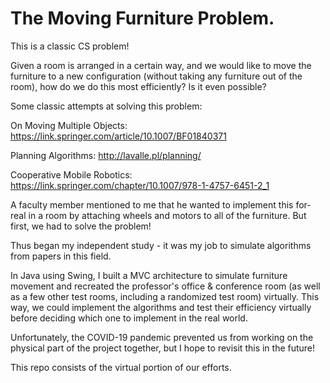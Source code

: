 # The Moving Furniture Problem.

This is a classic CS problem! 

Given a room is arranged in a certain way, and we would like to move the furniture to a new configuration (without taking any furniture out of the room), how do we do this most efficiently? Is it even possible?

Some classic attempts at solving this problem:

On Moving Multiple Objects: https://link.springer.com/article/10.1007/BF01840371   

Planning Algorithms: http://lavalle.pl/planning/    

Cooperative Mobile Robotics: https://link.springer.com/chapter/10.1007/978-1-4757-6451-2_1   


A faculty member mentioned to me that he wanted to implement this for-real in a room by attaching wheels and motors to all of the furniture. But first, we had to solve the problem!

Thus began my independent study - it was my job to simulate algorithms from papers in this field.

In Java using Swing, I built a MVC architecture to simulate furniture movement and recreated the professor's office & conference room (as well as a few other test rooms, including a randomized test room) virtually. This way, we could implement the algorithms and test their efficiency virtually before deciding which one to implement in the real world.

Unfortunately, the COVID-19 pandemic prevented us from working on the physical part of the project together, but I hope to revisit this in the future!

This repo consists of the virtual portion of our efforts.


